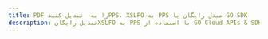 ---title: PDF را به  تبدیل کنیدPPS، XSLFO به PPS مبدل رایگان یا GO SDKdescription: تبدیل رایگانXSLFO به PPS با استفاده از GO Cloud APIs & SDK همچنین اسناد PDF را در Cloud ایجاد، ویرایش و رندر کنید.---